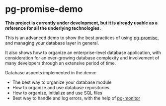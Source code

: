 pg-promise-demo
===============

**This project is currently under development, but it is already usable as a reference
for all the underlying technologies.**

This is an advanced demo to show the best practices of using [pg-promise], and managing
your database layer in general.

It also shows how to organize an enterprise-level database application, with consideration
for an ever-growing database complexity and involvement of many developers through an extensive
period of time.

Database aspects implemented in the demo:

* The best way to organize your database module
* How to organize and use database repositories
* How to organize, initialize and use SQL files
* Best way to handle and log errors, with the help of [pg-monitor]

[pg-promise]:https://github.com/vitaly-t/pg-promise
[pg-monitor]:https://github.com/vitaly-t/pg-monitor

